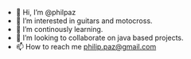 - 👋 Hi, I’m @philpaz
- 👀 I’m interested in guitars and motocross.
- 🌱 I’m continously learning.
- 💞️ I’m looking to collaborate on java based projects.
- 📫 How to reach me philip.paz@gmail.com

<!---
philpaz/philpaz is a ✨ special ✨ repository because its `README.md` (this file) appears on your GitHub profile.
You can click the Preview link to take a look at your changes.
--->
